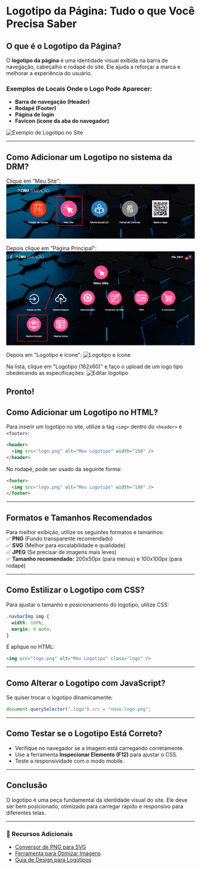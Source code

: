# Logotipo da Página: Tudo o que Você Precisa Saber

## O que é o Logotipo da Página?

O **logotipo da página** é uma identidade visual exibida na barra de navegação, cabeçalho e rodapé do site. Ele ajuda a reforçar a marca e melhorar a experiência do usuário.

### Exemplos de Locais Onde o Logo Pode Aparecer:

- **Barra de navegação (Header)**
- **Rodapé (Footer)**
- **Página de login**
- **Favicon (ícone da aba do navegador)**

![Exemplo de Logotipo no Site](https://github.com/IsaiasSantanaDosSantos/Pre-delivery-checklist/blob/main/page-logotipo/image/logotipoExemple.png)

---

## Como Adicionar um Logotipo no sistema da DRM?

Clique em "Meu Site":
![Meu Site](https://github.com/IsaiasSantanaDosSantos/O-QUE-E-FAVICON/blob/main/image/meuSite.png)

Depois clique em "Página Principal":
![Página principal](https://github.com/IsaiasSantanaDosSantos/O-QUE-E-FAVICON/blob/main/image/mainPage.png)

Depois em "Logotipo e ícone":
![Logotipo e ícone](https://github.com/IsaiasSantanaDosSantos/Pre-delivery-checklist/blob/main/image/faviconDRM.png)

Na lista, clique em "Logotipo (162x60)" e faço o upload de um logo tipo obedecendo as especificações:
![Editar logotipo](https://github.com/IsaiasSantanaDosSantos/Pre-delivery-checklist/blob/main/page-logotipo/image/logotipoEdite.png)

## Pronto!

## Como Adicionar um Logotipo no HTML?

Para inserir um logotipo no site, utilize a tag `<img>` dentro do `<header>` e `<footer>`:

```html
<header>
  <img src="logo.png" alt="Meu Logotipo" width="150" />
</header>
```

No rodapé, pode ser usado da seguinte forma:

```html
<footer>
  <img src="logo.png" alt="Meu Logotipo" width="100" />
</footer>
```

---

## Formatos e Tamanhos Recomendados

Para melhor exibição, utilize os seguintes formatos e tamanhos:  
✅ **PNG** (Fundo transparente recomendado)  
✅ **SVG** (Melhor para escalabilidade e qualidade)  
✅ **JPEG** (Se precisar de imagens mais leves)  
✅ **Tamanho recomendado:** 200x50px (para menus) e 100x100px (para rodapé)

---

## Como Estilizar o Logotipo com CSS?

Para ajustar o tamanho e posicionamento do logotipo, utilize CSS:

```css
.navbarImg img {
  width: 100%;
  margin: 0 auto;
}
```

E aplique no HTML:

```html
<img src="logo.png" alt="Meu Logotipo" class="logo" />
```

---

## Como Alterar o Logotipo com JavaScript?

Se quiser trocar o logotipo dinamicamente:

```javascript
document.querySelector(".logo").src = "novo-logo.png";
```

---

## Como Testar se o Logotipo Está Correto?

- Verifique no navegador se a imagem está carregando corretamente.
- Use a ferramenta **Inspecionar Elemento (F12)** para ajustar o CSS.
- Teste a responsividade com o modo mobile.

---

## Conclusão

O logotipo é uma peça fundamental da identidade visual do site. Ele deve ser bem posicionado, otimizado para carregar rápido e responsivo para diferentes telas.

---

### 📌 Recursos Adicionais

- [Conversor de PNG para SVG](https://www.pngtosvg.com/)
- [Ferramenta para Otimizar Imagens](https://tinypng.com/)
- [Guia de Design para Logotipos](https://99designs.com/blog/tips/logo-design-tips/)
